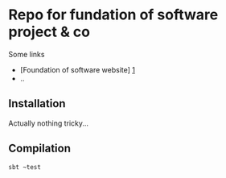 Repo for fundation of software project & co
=======

Some links

* [Foundation of software website] [1]
* ..

Installation
------------

Actually nothing tricky...


Compilation
------------

```sh
sbt ~test
```


[1]:http://lamp.epfl.ch/teaching/foundsoft
